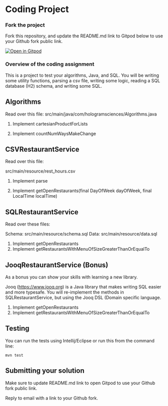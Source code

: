 # Coding Project


### Fork the project

Fork this repository, and update the README.md link to Gitpod below to use your Github fork public link.

[![Open in Gitpod](https://gitpod.io/button/open-in-gitpod.svg)](https://gitpod.io/#https://github.com/gmaminor/hologram-coding-project)

### Overview of the coding assignment

This is a project to test your algorithms, Java, and SQL.  You will be writing some utility functions, parsing a csv file, writing some logic, reading a SQL database (H2) schema, and writing some SQL.

## Algorithms

Read over this file: src/main/java/com/hologramsciences/Algorithms.java

1. Implement cartesianProductForLists

2. Implement countNumWaysMakeChange

## CSVRestaurantService

Read over this file:

src/main/resource/rest_hours.csv

1. Implement parse

2. Implement getOpenRestaurants(final DayOfWeek dayOfWeek, final LocalTime localTime)


## SQLRestaurantService

Read over these files:

Schema: src/main/resource/schema.sql
Data:   src/main/resource/data.sql

1. Implement getOpenRestaurants
2. Implement getRestaurantsWithMenuOfSizeGreaterThanOrEqualTo

## JooqRestaurantService (Bonus)

As a bonus you can show your skills with learning a new library.

Jooq (https://www.jooq.org) is a Java library that makes writing SQL easier and more typesafe.
You will re-implement the methods in SQLRestaurantService, but using the Jooq DSL (Domain specific language.

1. Implement getOpenRestaurants
2. Implement getRestaurantsWithMenuOfSizeGreaterThanOrEqualTo

## Testing

You can run the tests using Intellij/Eclipse or run this from the command line:

```
mvn test
```

## Submitting your solution

Make sure to update README.md link to open Gitpod to use your Github fork public link.

Reply to email with a link to your Github fork.
